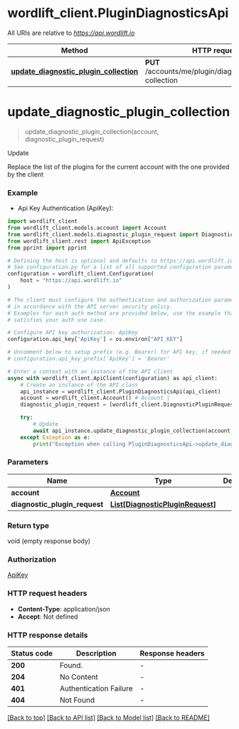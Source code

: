 # wordlift_client.PluginDiagnosticsApi

All URIs are relative to *https://api.wordlift.io*

Method | HTTP request | Description
------------- | ------------- | -------------
[**update_diagnostic_plugin_collection**](PluginDiagnosticsApi.md#update_diagnostic_plugin_collection) | **PUT** /accounts/me/plugin/diagnostics/plugins-collection | Update


# **update_diagnostic_plugin_collection**
> update_diagnostic_plugin_collection(account, diagnostic_plugin_request)

Update

Replace the list of the plugins for the current account with the one provided by the client

### Example

* Api Key Authentication (ApiKey):

```python
import wordlift_client
from wordlift_client.models.account import Account
from wordlift_client.models.diagnostic_plugin_request import DiagnosticPluginRequest
from wordlift_client.rest import ApiException
from pprint import pprint

# Defining the host is optional and defaults to https://api.wordlift.io
# See configuration.py for a list of all supported configuration parameters.
configuration = wordlift_client.Configuration(
    host = "https://api.wordlift.io"
)

# The client must configure the authentication and authorization parameters
# in accordance with the API server security policy.
# Examples for each auth method are provided below, use the example that
# satisfies your auth use case.

# Configure API key authorization: ApiKey
configuration.api_key['ApiKey'] = os.environ["API_KEY"]

# Uncomment below to setup prefix (e.g. Bearer) for API key, if needed
# configuration.api_key_prefix['ApiKey'] = 'Bearer'

# Enter a context with an instance of the API client
async with wordlift_client.ApiClient(configuration) as api_client:
    # Create an instance of the API class
    api_instance = wordlift_client.PluginDiagnosticsApi(api_client)
    account = wordlift_client.Account() # Account | 
    diagnostic_plugin_request = [wordlift_client.DiagnosticPluginRequest()] # List[DiagnosticPluginRequest] | 

    try:
        # Update
        await api_instance.update_diagnostic_plugin_collection(account, diagnostic_plugin_request)
    except Exception as e:
        print("Exception when calling PluginDiagnosticsApi->update_diagnostic_plugin_collection: %s\n" % e)
```



### Parameters


Name | Type | Description  | Notes
------------- | ------------- | ------------- | -------------
 **account** | [**Account**](.md)|  | 
 **diagnostic_plugin_request** | [**List[DiagnosticPluginRequest]**](DiagnosticPluginRequest.md)|  | 

### Return type

void (empty response body)

### Authorization

[ApiKey](../README.md#ApiKey)

### HTTP request headers

 - **Content-Type**: application/json
 - **Accept**: Not defined

### HTTP response details

| Status code | Description | Response headers |
|-------------|-------------|------------------|
**200** | Found. |  -  |
**204** | No Content |  -  |
**401** | Authentication Failure |  -  |
**404** | Not Found |  -  |

[[Back to top]](#) [[Back to API list]](../README.md#documentation-for-api-endpoints) [[Back to Model list]](../README.md#documentation-for-models) [[Back to README]](../README.md)

